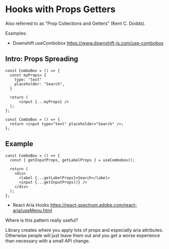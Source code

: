 # Hooks with Props Getters

Also referred to as "Prop Collections and Getters" (Kent C. Dodds).

Examples:

- Downshift useCombobox
  https://www.downshift-js.com/use-combobox

## Intro: Props Spreading

```tsx
const ComboBox = () => {
  const myProps= {
    type: "text"
    placeholder: "Search",
  }

  return (
      <input {...myProps} />
  );
};
```

```tsx
const ComboBox = () => {
  return <input type="text" placeholder="Search" />;
};
```

## Example

```tsx
const ComboBox = () => {
  const { getInputProps, getLabelProps } = useCombobox();

  return (
    <div>
      <label {...getLabelProps}>Search</label>
      <input {...getInputProps()} />
    </div>
  );
};
```

- React Aria Hooks
  https://react-spectrum.adobe.com/react-aria/useMenu.html

Where is this pattern really useful?

Library creates where you apply lots of props and especially aria attributes.
Otherwise people will just leave them out and you get a worse experience than necessary with a small API change.
